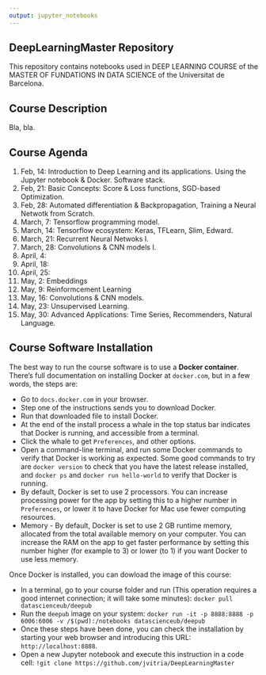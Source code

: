 ```yaml
---
output: jupyter_notebooks
---
```


## DeepLearningMaster Repository

This repository contains notebooks used in DEEP LEARNING COURSE of the MASTER OF FUNDATIONS IN DATA SCIENCE of the Universitat de Barcelona.

## Course Description

Bla, bla.


## Course Agenda
<ol type="1">
<li> Feb, 14: Introduction to Deep Learning and its applications. Using the Jupyter notebook & Docker. Software stack.
<li> Feb, 21: Basic Concepts: Score & Loss functions, SGD-based Optimization.
<li> Feb, 28: Automated differentiation & Backpropagation, Training a Neural Netwotk from Scratch.
<li> March, 7: Tensorflow programming model. 
<li> March, 14: Tensorflow ecosystem: Keras, TFLearn, Slim, Edward. 
<li> March, 21: Recurrent Neural Netwoks I.
<li> March, 28: Convolutions & CNN models I.
<li> April, 4: 
<li> April, 18: 
<li> April, 25: 
<li> May, 2: Embeddings
<li> May, 9: Reinformcement Learning
<li> May, 16: Convolutions & CNN models.
<li> May, 23: Unsupervised Learning.
<li> May, 30: Advanced Applications: Time Series, Recommenders, Natural Language.
</ol>



## Course Software Installation

The best way to run the course software is to use a **Docker container**. There’s full documentation on installing Docker at ``docker.com``, but in a few words, the steps are:

+ Go to ``docs.docker.com`` in your browser.
+ Step one of the instructions sends you to download Docker.
+ Run that downloaded file to install Docker.
+ At the end of the install process a whale in the top status bar indicates that Docker is running, and accessible from a terminal.
+ Click the whale to get ``Preferences``, and other options.
+ Open a command-line terminal, and run some Docker commands to verify that Docker is working as expected.
Some good commands to try are ``docker version`` to check that you have the latest release installed, and ``docker ps`` and ``docker run hello-world`` to verify that Docker is running. 
+ By default, Docker is set to use 2 processors. You can increase processing power for the app by setting this to a higher number in ``Preferences``, or lower it to have Docker for Mac use fewer computing resources.
+ Memory - By default, Docker is set to use 2 GB runtime memory, allocated from the total available memory on your computer. You can increase the RAM on the app to get faster performance by setting this number higher (for example to 3) or lower (to 1) if you want Docker to use less memory.

Once Docker is installed, you can dowload the image of this course:

+ In a terminal, go to your course folder and run (This operation requires a good internet connection; it will take some minutes):  ``docker pull datascienceub/deepub``    
+ Run the ``deepub`` image on your system: ``docker run -it -p 8888:8888 -p 6006:6006 -v /$(pwd):/notebooks datascienceub/deepub``
+ Once these steps have been done, you can check the installation by starting your web browser and introducing this  URL: ``http://localhost:8888``.
+ Open a new Jupyter notebook and execute this instruction in a code cell: ``!git clone https://github.com/jvitria/DeepLearningMaster``
